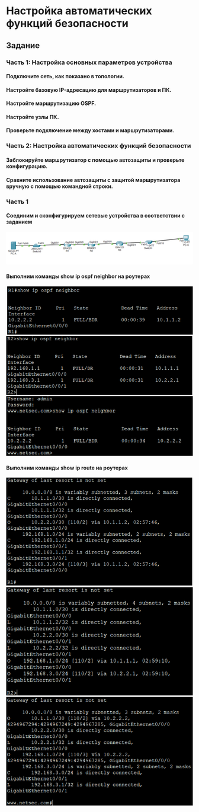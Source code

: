 # Настройка автоматических функций безопасности
## Задание
### Часть 1: Настройка основных параметров устройства
#### Подключите сеть, как показано в топологии.
#### Настройте базовую IP-адресацию для маршрутизаторов и ПК.
#### Настройте маршрутизацию OSPF.
#### Настройте узлы ПК.
#### Проверьте подключение между хостами и маршрутизаторами.
### Часть 2: Настройка автоматических функций безопасности
#### Заблокируйте маршрутизатор с помощью автозащиты и проверьте конфигурацию.
#### Сравните использование автозащиты с защитой маршрутизатора вручную с помощью командной строки.
### Часть 1
#### Соединим и сконфигурируем сетевые устройства в соответствии с заданием
![](https://github.com/igorvrn/otus2/blob/main/001.png)
#### Выполним команды show ip ospf neighbor на роутерах
![](https://github.com/igorvrn/otus2/blob/main/002.png)
![](https://github.com/igorvrn/otus2/blob/main/003.png)
![](https://github.com/igorvrn/otus2/blob/main/004.png)
#### Выполним команды show ip route на роутерах
![](https://github.com/igorvrn/otus2/blob/main/005.png)
![](https://github.com/igorvrn/otus2/blob/main/006.png)
![](https://github.com/igorvrn/otus2/blob/main/007.png)
